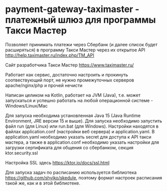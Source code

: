 # payment-gateway-taximaster - платежный шлюз для программы Такси Мастер

Позволяет принимать платежи через Сбербанк (и далее список будет расширяться)
в программу Такси Мастер через их открытое API http://help.taximaster.ru/index.php/TM_API

Сайт разработчика Такси Мастер https://www.taximaster.ru/

Работает как сервис, достаточно настроить и прокинуть соотвествующий порт,
не нужно промежуточных серверов apache/nginx/php и прочей нечисти

Написан целиком на Kotlin, работает на JVM (Java), т.е. может запускаться
и успешно работать на любой операционной системе - Windows/Linux/Mac

Для запуска необходима установленная Java 15 (Java Runtime Environment, JRE версии 15 и выше).
Для запуска необходимо запустить файл run (для Linux) или run.bat (для Windows).
Настройки находятся в файлах application.conf (настройки веб сервера) и application.yaml.
В application.yaml необходимо указать secret для доступа к API такси мастера,
а также в application.conf необходимо указать настройки для загрузки сертификата для общения
со сбербанком, секция ktor.security.ssl

Настройка SSL здесь https://ktor.io/docs/ssl.html


Для запуска задач по расписанию используется библиотека https://github.com/shyiko/skedule,
поэтому формат настроек расписания такой же, как и в этой библиотеке.